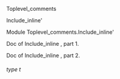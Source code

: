 Toplevel_comments

Include_inline'

Module Toplevel_comments.Include_inline'

Doc of Include_inline , part 1.

Doc of Include_inline , part 2.

<a id="type-t"></a>

###### type t